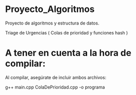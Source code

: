 # Proyecto_Algoritmos
Proyecto de algoritmos y estructura de datos.

Triage de Urgencias ( Colas de prioridad y funciones hash )

# A tener en cuenta a la hora de compilar:

Al compilar, asegúrate de incluir ambos archivos:

g++ main.cpp ColaDePrioridad.cpp -o programa
